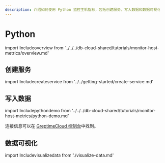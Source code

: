 ```yaml
---
description: 介绍如何使用 Python 监控主机指标，包括创建服务、写入数据和数据可视化。
---
```


# Python

import Includeoverview from '../../../db-cloud-shared/tutorials/monitor-host-metrics/overview.md' 

<Includeoverview/>

## 创建服务

import Includecreateservice from '../../getting-started/create-service.md' 

<Includecreateservice/>

## 写入数据

import Includepythondemo from '../../../db-cloud-shared/tutorials/monitor-host-metrics/python-demo.md' 

<Includepythondemo/>

连接信息可以在 [GreptimeCloud 控制台](https://console.greptime.cloud/service)中找到。

## 数据可视化

import Includevisualizedata from './visualize-data.md' 

<Includevisualizedata/>
